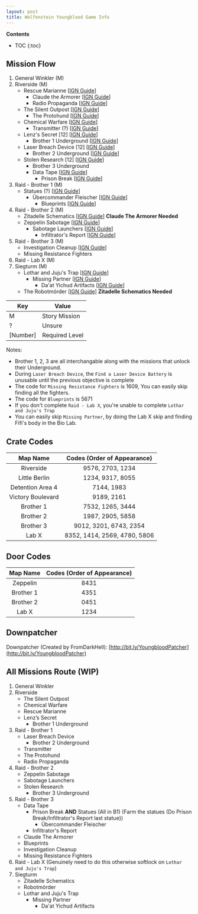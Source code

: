 ```yaml
---
layout: post
title: Wolfenstein Youngblood Game Info
---
```


**Contents**
* TOC
{:toc}


## Mission Flow

1. General Winkler (M)
2. Riverside (M)
   - Rescue Marianne [[IGN Guide](https://www.ign.com/wikis/wolfenstein-youngblood/Rescue_Marianne:_Power_Down_Surgery_Room)]
      * Claude the Armorer  [[IGN Guide](https://www.ign.com/wikis/wolfenstein-youngblood/Claude_the_Armorer:_Find_the_Underground)]
      * Radio Propaganda [[IGN Guide](https://www.ign.com/wikis/wolfenstein-youngblood/Radio_Propaganda:_Kill_the_Radio_Operator)]
   - The Silent Outpost [[IGN Guide](https://www.ign.com/wikis/wolfenstein-youngblood/The_Silent_Outpost:_Investigate_the_Outpost)] 
      * The Protohund [[IGN Guide](https://www.ign.com/wikis/wolfenstein-youngblood/The_Protohund:_Find_the_Protohund)]
   - Chemical Warfare [[IGN Guide](https://www.ign.com/wikis/wolfenstein-youngblood/Chemical_Warfare:_Enter_the_Underground)]
      * Transmitter (?) [[IGN Guide](https://www.ign.com/wikis/wolfenstein-youngblood/Transmitter:_Reach_the_Abandoned_Outpost)]
   - Lenz's Secret [12] [[IGN Guide](https://www.ign.com/wikis/wolfenstein-youngblood/Lenz%27s_Secret:_Find_Lenz%27s_Apartment)]
      * Brother 1 Underground [[IGN Guide](https://www.ign.com/wikis/wolfenstein-youngblood/Brother_1_Underground:_Enter_the_Underground)]
   - Laser Breach Device [12] [[IGN Guide](https://www.ign.com/wikis/wolfenstein-youngblood/Laser_Breach_Device:_Find_the_Laser_Breach_Device)]
      * Brother 2 Underground [[IGN Guide](https://www.ign.com/wikis/wolfenstein-youngblood/Brother_2_Underground:_Enter_the_Underground)]
   - Stolen Research [12] [[IGN Guide](https://www.ign.com/wikis/wolfenstein-youngblood/Stolen_Research:_Enter_the_Underground)]
      * Brother 3 Underground
      * Data Tape [[IGN Guide](https://www.ign.com/wikis/wolfenstein-youngblood/Data_Tape:_Find_the_Interrogation_Center)]
         - Prison Break [[IGN Guide](https://www.ign.com/wikis/wolfenstein-youngblood/Break_into_the_Prison_Wing)]
3. Raid - Brother 1 (M) 
   - Statues (?) [[IGN Guide](https://www.ign.com/wikis/wolfenstein-youngblood/Destroy_Hitler_Statues)]
      * Übercommander Fleischer [[IGN Guide](https://www.ign.com/wikis/wolfenstein-youngblood/Ubercommander_Fleischer:_Revisit_the_Hospital)]
         - Blueprints [[IGN Guide](https://www.ign.com/wikis/wolfenstein-youngblood/Blueprints:_Enter_the_Gestapo_Archives)]
4. Raid - Brother 2 (M)
   - Zitadelle Schematics [[IGN Guide](https://www.ign.com/wikis/wolfenstein-youngblood/Zitadelle_Schematics:_Go_to_Brother_2)] **Claude The Armorer Needed**
   - Zeppelin Sabotage [[IGN Guide](https://www.ign.com/wikis/wolfenstein-youngblood/Zeppelin_Sabotage)]
      * Sabotage Launchers [[IGN Guide](https://www.ign.com/wikis/wolfenstein-youngblood/Sabotage_Launchers:_Go_to_Brother_2)]
         - Infiltrator's Report [[IGN Guide](https://www.ign.com/wikis/wolfenstein-youngblood/Infiltrator%27s_Report:_Reach_Brother_1%27s_Prison)]
5. Raid - Brother 3 (M)
   - Investigation Cleanup [[IGN Guide](https://www.ign.com/wikis/wolfenstein-youngblood/Investigation_Cleanup:_Destroy_Investigation_Material)]
   - Missing Resistance Fighters
6. Raid - Lab X (M)
7. Siegturm (M)
   - Lothar and Juju's Trap [[IGN Guide](https://www.ign.com/wikis/wolfenstein-youngblood/Lother_and_Juju%27s_Trap:_Go_to_Lab_X_Underground)]
      * Missing Partner [[IGN Guide](https://www.ign.com/wikis/wolfenstein-youngblood/Missing_Partner:_Find_Fifi_Lacroix)]
         - Da'at Yichud Artifacts [[IGN Guide](https://www.ign.com/wikis/wolfenstein-youngblood/Da%27at_Yichud_Artifacts:_Steal_the_Da%27at_Yichud_Artifacts)]
   - The Robotmörder [[IGN Guide](https://www.ign.com/wikis/wolfenstein-youngblood/The_Robotermorder:_Search_for_the_Robotermorder)] **Zitadelle Schematics Needed**

| Key      | Value          |
|----------|----------------|
| M        | Story Mission  |
| ?        | Unsure         |
| [Number] | Required Level |

Notes:
*  Brother 1, 2, 3 are all interchangable along with the missions that unlock their Underground.
*  During `Laser Breach Device`, the `Find a Laser Device Battery` is unusable until the previous objective is complete
*  The code for `Missing Resistance Fighters` is 1609, You can easily skip finding all the fighters.
*  The code for `Blueprints` is 5671
*  If you don't complete `Raid - Lab X`, you're unable to complete `Lothar and Juju's Trap`
*  You can easily skip `Missing Partner`, by doing the Lab X skip and finding Fifi's body in the Bio Lab.

## Crate Codes

| Map Name          | Codes (Order of Appearance)   |
|:-----------------:|:-----------------------------:|
| Riverside         | 9576, 2703, 1234              |
| Little Berlin     | 1234, 9317, 8055              |
| Detention Area 4  | 7144, 1983                    |
| Victory Boulevard | 9189, 2161                    |
| Brother 1         | 7532, 1265, 3444              |
| Brother 2         | 1987, 2905, 5858              |
| Brother 3         | 9012, 3201, 6743, 2354        |
| Lab X             | 8352, 1414, 2569, 4780, 5806  |

## Door Codes

| Map Name          | Codes (Order of Appearance)   |
|:-----------------:|:-----------------------------:|
| Zeppelin          | 8431                          |
| Brother 1         | 4351                          |
| Brother 2         | 0451                          |
| Lab X             | 1234                          |

## Downpatcher

Downpatcher (Created by FromDarkHell): [http://bit.ly/YoungbloodPatcher](http://bit.ly/YoungbloodPatcher)  

## All Missions Route (WIP)  

1. General Winkler
2. Riverside
   - The Silent Outpost
   - Chemical Warfare 
   - Rescue Marianne
   - Lenz’s Secret
      * Brother 1 Underground
3. Raid - Brother 1
   - Laser Breach Device
      * Brother 2 Underground
   - Transmitter 
   - The Protohund
   - Radio Propaganda
4. Raid - Brother 2
   - Zeppelin Sabotage
   - Sabotage Launchers
   - Stolen Research
      * Brother 3 Underground
5. Raid - Brother 3
   - Data Tape
      * Prison Break **AND** Statues (All in B1) (Farm the statues (Do Prison Break/Infiltrator's Report last statue))
         - Übercommander Fleischer
      * Infiltrator's Report
   - Claude The Armorer
   - Blueprints
   - Investigation Cleanup
   - Missing Resistance Fighters
6. Raid - Lab X (Genuinely need to do this otherwise softlock on `Lothar and Juju's Trap`)
7. Siegturm
   - Zitadelle Schematics 
   - Robotmörder
   - Lothar and Juju's Trap
      * Missing Partner
         - Da'at Yichud Artifacts
